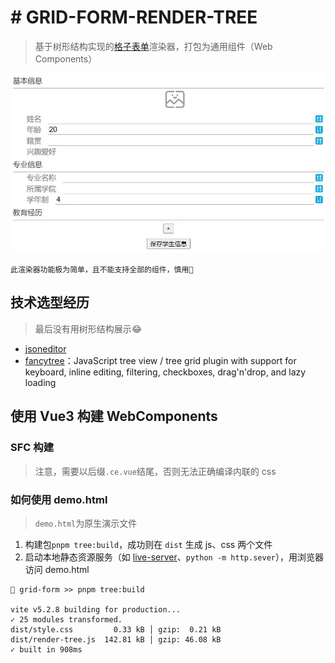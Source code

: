 # # GRID-FORM-RENDER-TREE
> 基于树形结构实现的[格子表单](https://github.com/0604hx/grid-form)渲染器，打包为通用组件（Web Components）

![](../site/public/screenshot/render-tree.webp)

~~~
此渲染器功能极为简单，且不能支持全部的组件，慎用🙂
~~~

## 技术选型经历
> 最后没有用树形结构展示😂

* [jsoneditor](https://github.com/josdejong/jsoneditor)
* [fancytree](https://github.com/mar10/fancytree)：JavaScript tree view / tree grid plugin with support for keyboard, inline editing, filtering, checkboxes, drag'n'drop, and lazy loading


## 使用 Vue3 构建 WebComponents

### SFC 构建
> 注意，需要以后缀`.ce.vue`结尾，否则无法正确编译内联的 css

### 如何使用 demo.html
> `demo.html`为原生演示文件

1. 构建包`pnpm tree:build`，成功则在 `dist` 生成 js、css 两个文件
2. 启动本地静态资源服务（如 [live-server](https://github.com/tapio/live-server)、`python -m http.sever`），用浏览器访问 demo.html

```shell
 grid-form >> pnpm tree:build

vite v5.2.8 building for production...
✓ 25 modules transformed.
dist/style.css         0.33 kB │ gzip:  0.21 kB
dist/render-tree.js  142.81 kB │ gzip: 46.08 kB
✓ built in 908ms
```
